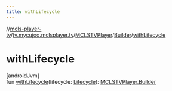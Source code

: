 ```yaml
---
title: withLifecycle
---
```

//[mcls-player-tv](../../../../index.html)/[tv.mycujoo.mclsplayer.tv](../../index.html)/[MCLSTVPlayer](../index.html)/[Builder](index.html)/[withLifecycle](with-lifecycle.html)



# withLifecycle



[androidJvm]\
fun [withLifecycle](with-lifecycle.html)(lifecycle: [Lifecycle](https://developer.android.com/reference/kotlin/androidx/lifecycle/Lifecycle.html)): [MCLSTVPlayer.Builder](index.html)





